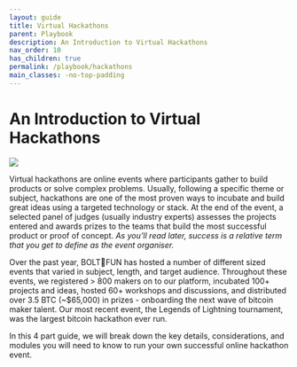 ```yaml
---
layout: guide
title: Virtual Hackathons
parent: Playbook
description: An Introduction to Virtual Hackathons
nav_order: 10
has_children: true
permalink: /playbook/hackathons
main_classes: -no-top-padding
---
```


# An Introduction to Virtual Hackathons

![](https://i.imgur.com/MFmMiLw.png)

Virtual hackathons are online events where participants gather to build products or solve complex problems. Usually, following a specific theme or subject, hackathons are one of the most proven ways to incubate and build great ideas using a targeted technology or stack. At the end of the event, a selected panel of judges (usually industry experts) assesses the projects entered and awards prizes to the teams that build the most successful product or proof of concept. *As you’ll read later, success is a relative term that you get to define as the event organiser.*

Over the past year, BOLT🔩FUN has hosted a number of different sized events that varied in subject, length, and target audience. Throughout these events, we registered > 800 makers on to our platform, incubated 100+ projects and ideas, hosted 60+ workshops and discussions, and distributed over 3.5 BTC (~$65,000) in prizes - onboarding the next wave of bitcoin maker talent. Our most recent event, the Legends of Lightning tournament, was the largest bitcoin hackathon ever run.

In this 4 part guide, we will break down the key details, considerations, and modules you will need to know to run your own successful online hackathon event.